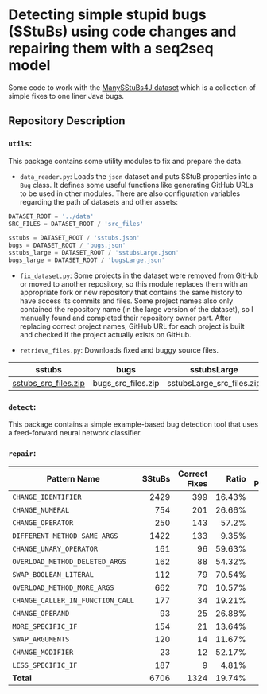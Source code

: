 # Detecting simple stupid bugs (SStuBs) using code changes and repairing them with a seq2seq model

Some code to work with the [ManySStuBs4J dataset](https://doi.org/10.5281/zenodo.3653444) which is a collection of simple fixes to one liner Java bugs.

## Repository Description

### `utils`:

This package contains some utility modules to fix and prepare the data.

- `data_reader.py`: Loads the `json` dataset and puts SStuB properties into a `Bug` class. It defines some useful functions like generating GitHub URLs to be used in other modules. There are also configuration variables regarding the path of datasets and other assets:
```python
DATASET_ROOT = '../data'
SRC_FILES = DATASET_ROOT / 'src_files'

sstubs = DATASET_ROOT / 'sstubs.json'
bugs = DATASET_ROOT / 'bugs.json'
sstubs_large = DATASET_ROOT / 'sstubsLarge.json'
bugs_large = DATASET_ROOT / 'bugsLarge.json'
```

- `fix_dataset.py`: Some projects in the dataset were removed from GitHub or moved to another repository, so this module replaces them with an appropriate fork or new repository that contains the same history to have access its commits and files. Some project names also only contained the repository name (in the large version of the dataset), so I manually found and completed their repository owner part. After replacing correct project names, GitHub URL for each project is built and checked if the project actually exists on GitHub.


- `retrieve_files.py`: Downloads fixed and buggy source files.

| sstubs                                                                                           | bugs               | sstubsLarge               | bugsLarge               |
|------------------------------------------------------------------------------------------------- |--------------------|---------------------------|-------------------------|
| [sstubs_src_files.zip](https://www.mediafire.com/file/ry8zs6u14bdl4dp/sstubs_src_files.zip/file) | bugs_src_files.zip | sstubsLarge_src_files.zip | bugsLarge_src_files.zip |


### `detect`:

This package contains a simple example-based bug detection tool that uses a feed-forward neural network classifier.

### `repair`:

| Pattern Name                   	| SStuBs 	| Correct Fixes 	| Ratio  	| Avg. Patches 	 |
|--------------------------------	|-------:	|--------------:	|--------:  |--------------: |
| `CHANGE_IDENTIFIER`              	|   2429 	|           399 	| 16.43% 	| 38.96        	 |
| `CHANGE_NUMERAL`                 	|    754 	|           201 	| 26.66% 	| 37.84        	 |
| `CHANGE_OPERATOR`                	|    250 	|           143 	| 57.2%  	| 43.39        	 |
| `DIFFERENT_METHOD_SAME_ARGS`     	|   1422 	|           133 	| 9.35%  	| 38.70        	 |
| `CHANGE_UNARY_OPERATOR`          	|    161 	|            96 	| 59.63% 	| 39.47        	 |
| `OVERLOAD_METHOD_DELETED_ARGS`   	|    162 	|            88 	| 54.32% 	| 40.31        	 |
| `SWAP_BOOLEAN_LITERAL`           	|    112 	|            79 	| 70.54% 	| 41.86        	 |
| `OVERLOAD_METHOD_MORE_ARGS`      	|    662 	|            70 	| 10.57% 	| 38.29        	 |
| `CHANGE_CALLER_IN_FUNCTION_CALL` 	|    177 	|            34 	| 19.21% 	| 41.31        	 |
| `CHANGE_OPERAND`                 	|     93 	|            25 	| 26.88% 	| 41.01        	 |
| `MORE_SPECIFIC_IF`               	|    154 	|            21 	| 13.64% 	| 39.08        	 |
| `SWAP_ARGUMENTS`                 	|    120 	|            14 	| 11.67% 	| 36.40        	 |
| `CHANGE_MODIFIER`                	|     23 	|            12 	| 52.17% 	| 37.39        	 |
| `LESS_SPECIFIC_IF`               	|    187 	|             9 	| 4.81%  	| 39.53        	 |
| **Total**                         |   6706 	|          1324 	| 19.74% 	| 39.03        	 |
